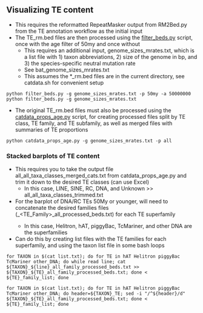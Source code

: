 ## Visualizing TE content
  * This requires the reformatted RepeatMasker output from RM2Bed.py from the TE annotation workflow as the initial input
  * The TE_rm.bed files are then processed using the [filter_beds.py](https://github.com/davidaray/bioinfo_tools/blob/master/filter_beds.py) script, once with the age filter of 50my and once without
    * This requires an additional input, genome_sizes_mrates.txt, which is a list file with 1) taxon abbreviations, 2) size of the genome in bp, and 3) the species-specific neutral mutation rate
    * See bat_genome_sizes_mrates.txt
    * This assumes the *_rm.bed files are in the current directory, see catdata.sh for convenient setup
  ```
  python filter_beds.py -g genome_sizes_mrates.txt -p 50my -a 50000000
  python filter_beds.py -g genome_sizes_mrates.txt
  ```
  
  * The original TE_rm.bed files must also be processed using the [catdata_props_age.py](https://github.com/davidaray/bioinfo_tools/blob/master/catdata_props_age.py) script, for creating processed files split by TE class, TE family, and TE subfamily, as well as merged files with summaries of TE proportions
  ```
  python catdata_props_age.py -g genome_sizes_mrates.txt -p all
  ```

### Stacked barplots of TE content
  * This requires you to take the output file all_all_taxa_classes_merged_cats.txt from catdata_props_age.py and trim it down to the desired TE classes (can use Excel)
    * In this case, LINE, SINE, RC, DNA, and Unknown >> all_all_taxa_classes_trimmed.txt
  * For the barplot of DNA/RC TEs 50My or younger, will need to concatenate the desired families files (<TAXON>_<TE_Family>_all_processed_beds.txt) for each TE superfamily
    * In this case, Helitron, hAT, piggyBac, TcMariner, and other DNA are the superfamilies
  * Can do this by creating list files with the TE families for each superfamily, and using the taxon list file in some bash loops
  ```
  for TAXON in $(cat list.txt); do for TE in hAT Helitron piggyBac TcMariner other_DNA; do while read line; cat ${TAXON}_${line}_all_family_processed_beds.txt >> ${TAXON}_${TE}_all_family_processed_beds.txt; done < ${TE}_family_list; done

for TAXON in $(cat list.txt); do for TE in hAT Helitron piggyBac TcMariner other_DNA; do header=${TAXON}_TE; sed -i "/^${header}/d" ${TAXON}_${TE}_all_family_processed_beds.txt; done < ${TE}_family_list; done
  ```

